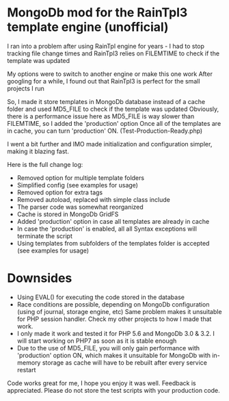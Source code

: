 MongoDb mod for the RainTpl3 template engine (unofficial)
===================

I ran into a problem after using RainTpl engine for years - 
I had to stop tracking file change times and RainTpl3 relies on FILEMTIME to check if the template was updated

My options were to switch to another engine or make this one work
After googling for a while, I found out that RainTpl3 is perfect for the small projects I run

So, I made it store templates in MongoDb database instead of a cache folder and used MD5_FILE to check if the template was updated
Obviously, there is a performance issue here as MD5_FILE is way slower than FILEMTIME, so I added the 'production' option
Once all of the templates are in cache, you can turn 'production' ON. (Test-Production-Ready.php)

I went a bit further and IMO made initialization and configuration simpler, making it blazing fast.

Here is the full change log:

- Removed option for multiple template folders
- Simplified config (see examples for usage)
- Removed option for extra tags
- Removed autoload, replaced with simple class include
- The parser code was somewhat reorganized
- Cache is stored in MongoDb GridFS
- Added 'production' option in case all templates are already in cache
- In case the 'production' is enabled, all all Syntax exceptions will terminate the script
- Using templates from subfolders of the templates folder is accepted (see examples for usage)

Downsides
=============
- Using EVAL() for executing the code stored in the database
- Race conditions are possible, depending on MongoDb configuration (using of journal, storage engine, etc)
  Same problem makes it unsuitable for PHP session handler. Check my other projects to how I made that work.
- I only made it work and tested it for PHP 5.6 and MongoDb 3.0 & 3.2. I will start working on PHP7 as soon as it is stable enough
- Due to the use of MD5_FILE, you will only gain performance with 'production' option ON, 
  which makes it unsuitable for MongoDb with in-memory storage as cache will have to be rebuilt after every service restart

Code works great for me, I hope you enjoy it was well. Feedback is appreciated.
Please do not store the test scripts with your production code.

